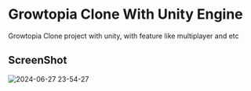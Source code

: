 # Growtopia Clone With Unity Engine

Growtopia Clone project with unity, with feature like multiplayer and etc

## ScreenShot

![2024-06-27 23-54-27](https://github.com/dupitydumb/Growtopia-Clone-Unity/assets/37872714/3f01f62d-a1a5-4e33-bda5-38ccd2f648d0)
